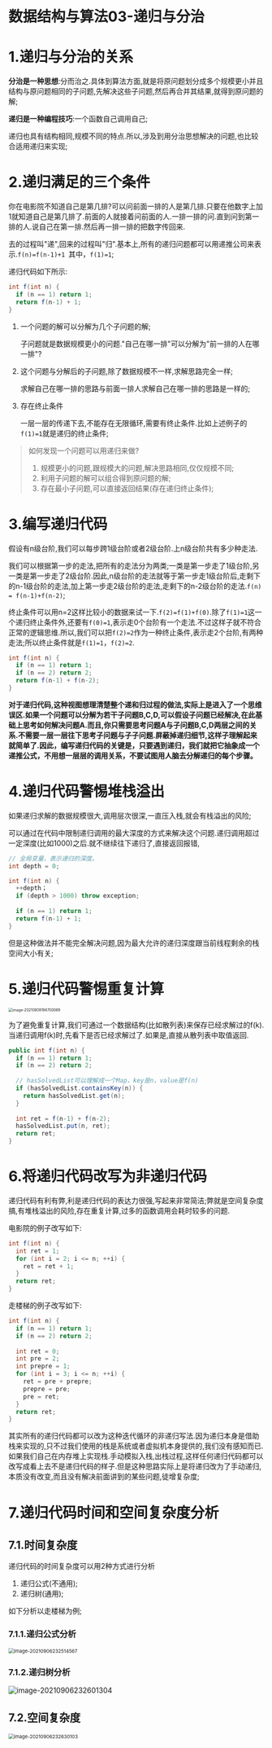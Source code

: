 # 数据结构与算法03-递归与分治

# 1.递归与分治的关系

**分治是一种思想**:分而治之.具体到算法方面,就是将原问题划分成多个规模更小并且结构与原问题相同的子问题,先解决这些子问题,然后再合并其结果,就得到原问题的解;

**递归是一种编程技巧**:一个函数自己调用自己;

递归也具有结构相同,规模不同的特点.所以,涉及到用分治思想解决的问题,也比较合适用递归来实现;

# 2.递归满足的三个条件

你在电影院不知道自己是第几排?可以问前面一排的人是第几排.只要在他数字上加1就知道自己是第几排了.前面的人就接着问前面的人.一排一排的问.直到问到第一排的人.说自己在第一排.然后再一排一排的把数字传回来.

去的过程叫"递",回来的过程叫"归".基本上,所有的递归问题都可以用递推公司来表示.`f(n)=f(n-1)+1 `其中，`f(1)=1`;

递归代码如下所示:

~~~java
int f(int n) {
  if (n == 1) return 1;
  return f(n-1) + 1;
}
~~~

1. 一个问题的解可以分解为几个子问题的解;

   子问题就是数据规模更小的问题."自己在哪一排"可以分解为"前一排的人在哪一排"?

2. 这个问题与分解后的子问题,除了数据规模不一样,求解思路完全一样;

   求解自己在哪一排的思路与前面一排人求解自己在哪一排的思路是一样的;

3. 存在终止条件

   一层一层的传递下去,不能存在无限循环,需要有终止条件.比如上述例子的`f(1)=1`就是递归的终止条件;

> 如何发现一个问题可以用递归来做?
>
> 1. 规模更小的问题,跟规模大的问题,解决思路相同,仅仅规模不同;
> 2. 利用子问题的解可以组合得到原问题的解;
> 3. 存在最小子问题,可以直接返回结果(存在递归终止条件);

# 3.编写递归代码

假设有n级台阶,我们可以每步跨1级台阶或者2级台阶.上n级台阶共有多少种走法.

我们可以根据第一步的走法,把所有的走法分为两类;一类是第一步走了1级台阶,另一类是第一步走了2级台阶.因此,n级台阶的走法就等于第一步走1级台阶后,走剩下的n-1级台阶的走法,加上第一步走2级台阶的走法,走剩下的n-2级台阶的走法.`f(n) = f(n-1)+f(n-2)`;

终止条件可以用n=2这样比较小的数据来试一下.`f(2)=f(1)+f(0)`.除了`f(1)=1`这一个递归终止条件外,还要有`f(0)=1`,表示走0个台阶有一个走法.不过这样子就不符合正常的逻辑思维.所以,我们可以把`f(2)=2`作为一种终止条件,表示走2个台阶,有两种走法;所以终止条件就是`f(1)=1`，`f(2)=2`.

~~~java
int f(int n) {
  if (n == 1) return 1;
  if (n == 2) return 2;
  return f(n-1) + f(n-2);
}
~~~

**对于递归代码,这种视图想理清楚整个递和归过程的做法,实际上是进入了一个思维误区.如果一个问题可以分解为若干子问题B,C,D,可以假设子问题已经解决,在此基础上思考如何解决问题A.而且,你只需要思考问题A与子问题B,C,D两层之间的关系.不需要一层一层往下思考子问题与子子问题.屏蔽掉递归细节,这样子理解起来就简单了.因此，编写递归代码的关键是，只要遇到递归，我们就把它抽象成一个递推公式，不用想一层层的调用关系，不要试图用人脑去分解递归的每个步骤。**

# 4.递归代码警惕堆栈溢出

如果递归求解的数据规模很大,调用层次很深,一直压入栈,就会有栈溢出的风险; 

可以通过在代码中限制递归调用的最大深度的方式来解决这个问题.递归调用超过一定深度(比如1000)之后.就不继续往下递归了,直接返回报错,

~~~java
// 全局变量，表示递归的深度。
int depth = 0;

int f(int n) {
  ++depth；
  if (depth > 1000) throw exception;
  
  if (n == 1) return 1;
  return f(n-1) + 1;
}
~~~

但是这种做法并不能完全解决问题,因为最大允许的递归深度跟当前线程剩余的栈空间大小有关;

# 5.递归代码警惕重复计算

<img src="https://fechin-picgo.oss-cn-shanghai.aliyuncs.com/PicGo/image-20210809194700069.png" alt="image-20210809194700069" style="zoom:50%;" />

为了避免重复计算,我们可通过一个数据结构(比如散列表)来保存已经求解过的f(k).当递归调用f(k)时,先看下是否已经求解过了.如果是,直接从散列表中取值返回.

~~~java
public int f(int n) {
  if (n == 1) return 1;
  if (n == 2) return 2;
  
  // hasSolvedList可以理解成一个Map，key是n，value是f(n)
  if (hasSolvedList.containsKey(n)) {
    return hasSolvedList.get(n);
  }
  
  int ret = f(n-1) + f(n-2);
  hasSolvedList.put(n, ret);
  return ret;
}
~~~

# 6.将递归代码改写为非递归代码

递归代码有利有弊,利是递归代码的表达力很强,写起来非常简洁;弊就是空间复杂度搞,有堆栈溢出的风险,存在重复计算,过多的函数调用会耗时较多的问题.

电影院的例子改写如下:

~~~java
int f(int n) {
  int ret = 1;
  for (int i = 2; i <= n; ++i) {
    ret = ret + 1;
  }
  return ret;
}
~~~

走楼梯的例子改写如下:

~~~java
int f(int n) {
  if (n == 1) return 1; 
  if (n == 2) return 2;
  
  int ret = 0;
  int pre = 2;
  int prepre = 1;
  for (int i = 3; i <= n; ++i) {
    ret = pre + prepre;
    prepre = pre;
    pre = ret;
  }
  return ret;
}
~~~

其实所有的递归代码都可以改为这种迭代循环的非递归写法.因为递归本身是借助栈来实现的,只不过我们使用的栈是系统或者虚拟机本身提供的,我们没有感知而已.如果我们自己在内存堆上实现栈.手动模拟入栈,出栈过程,这样任何递归代码都可以改写成看上去不是递归代码的样子.但是这种思路实际上是将递归改为了手动递归,本质没有改变,而且没有解决前面讲到的某些问题,徒增复杂度;

# 7.递归代码时间和空间复杂度分析

## 7.1.时间复杂度

递归代码的时间复杂度可以用2种方式进行分析

1. 递归公式(不通用);
2. 递归树(通用);

如下分析以走楼梯为例;

### 7.1.1.递归公式分析

<img src="https://fechin-picgo.oss-cn-shanghai.aliyuncs.com/PicGo/image-20210906232514567.png" alt="image-20210906232514567" style="zoom: 67%;" />

### 7.1.2.递归树分析

![image-20210906232601304](https://fechin-picgo.oss-cn-shanghai.aliyuncs.com/PicGo/image-20210906232601304.png)

## 7.2.空间复杂度

<img src="https://fechin-picgo.oss-cn-shanghai.aliyuncs.com/PicGo/image-20210906232630103.png" alt="image-20210906232630103" style="zoom: 67%;" />
